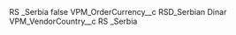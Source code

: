 <?xml version="1.0" encoding="UTF-8"?>
<CustomMetadata xmlns="http://soap.sforce.com/2006/04/metadata" xmlns:xsi="http://www.w3.org/2001/XMLSchema-instance" xmlns:xsd="http://www.w3.org/2001/XMLSchema">
    <label>RS _Serbia</label>
    <protected>false</protected>
    <values>
        <field>VPM_OrderCurrency__c</field>
        <value xsi:type="xsd:string">RSD_Serbian Dinar</value>
    </values>
    <values>
        <field>VPM_VendorCountry__c</field>
        <value xsi:type="xsd:string">RS _Serbia</value>
    </values>
</CustomMetadata>
